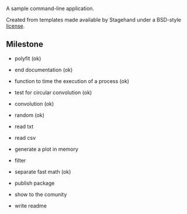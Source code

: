 A sample command-line application.

Created from templates made available by Stagehand under a BSD-style
[license](https://github.com/dart-lang/stagehand/blob/master/LICENSE).

## Milestone
* polyfit (ok)
* end documentation (ok)
* function to time the execution of a process (ok)
* test for circular convolution (ok)
* convolution (ok)
* random (ok)
* read txt
* read csv
* generate a plot in memory
* filter
* separate fast math (ok)

* publish package
* show to the comunity
* write readme
